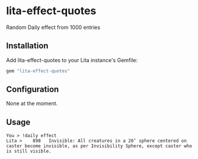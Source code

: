 # lita-effect-quotes


Random Daily effect from 1000 entries

## Installation

Add lita-effect-quotes to your Lita instance's Gemfile:

``` ruby
gem "lita-effect-quotes"
```

## Configuration

None at the moment.

## Usage

```
You > !daily effect
Lita >    898   Invisible: All creatures in a 20’ sphere centered on caster become invisible, as per Invisibility Sphere, except caster who is still visible.
```

